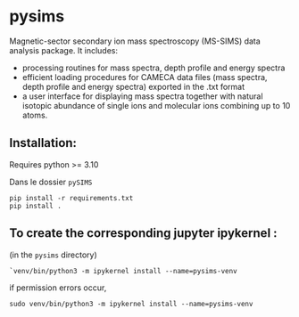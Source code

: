 # pysims

Magnetic-sector secondary ion mass spectroscopy (MS-SIMS) data analysis package.
It includes:
- processing routines for mass spectra, depth profile and energy spectra
- efficient loading procedures for CAMECA data files (mass spectra, depth profile and energy spectra) exported in the .txt format
- a user interface for displaying mass spectra together with natural isotopic abundance of single ions and molecular ions combining up to 10 atoms.

## Installation:

Requires python >= 3.10

Dans le dossier `pySIMS`
```
pip install -r requirements.txt
pip install .
```

## To create the corresponding jupyter ipykernel :
 (in the `pysims` directory)
```
`venv/bin/python3 -m ipykernel install --name=pysims-venv
```
if permission errors occur, 
```
sudo venv/bin/python3 -m ipykernel install --name=pysims-venv
```
